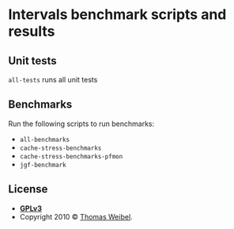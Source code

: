 # Intervals benchmark scripts and results

## Unit tests

```all-tests``` runs all unit tests

## Benchmarks

Run the following scripts to run benchmarks:

* ```all-benchmarks```
* ```cache-stress-benchmarks```
* ```cache-stress-benchmarks-pfmon```
* ```jgf-benchmark```

## License

- **[GPLv3](http://www.gnu.org/licenses/gpl-3.0.txt)**
- Copyright 2010 © <a href="https://github.com/thom" target="_blank">Thomas Weibel</a>.
